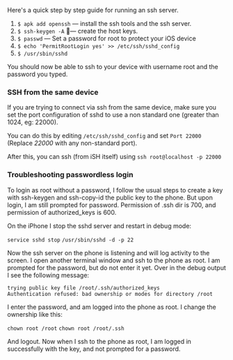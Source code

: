 Here's a quick step by step guide for running an ssh server.

1. `$ apk add openssh` — install the ssh tools and the ssh server.
1. `$ ssh-keygen -A` — create the host keys.
1. `$ passwd` — Set a password for root to protect your iOS device
1. `$ echo 'PermitRootLogin yes' >> /etc/ssh/sshd_config`
1. `$ /usr/sbin/sshd`

You should now be able to ssh to your device with username root and the password you typed.

### SSH from the same device

If you are trying to connect via ssh from the same device, make sure you set the port configuration of sshd to use a non standard one (greater than 1024, eg: 22000).

You can do this by editing `/etc/ssh/sshd_config` and set `Port 22000` (Replace _22000_ with any non-standard port).

After this, you can ssh (from iSH itself) using `ssh root@localhost -p 22000`

### Troubleshooting passwordless login

To login as root without a password, I follow the usual steps to create a key with ssh-keygen and ssh-copy-id the public key to the phone.  But upon login, I am still prompted for password.  Permission of .ssh dir is 700, and permission of authorized_keys is 600.

On the iPhone I stop the sshd server and restart in debug mode:


`service sshd stop`
`/usr/sbin/sshd -d -p 22`


Now the ssh server on the phone is listening and will log activity to the screen.  I open another terminal window and ssh to the phone as root.  I am prompted for the password, but do not enter it yet.  Over in the debug output I see the following message:

``` 
trying public key file /root/.ssh/authorized_keys
Authentication refused: bad ownership or modes for directory /root
```

I enter the password, and am logged into the phone as root.  I change the ownership like this:


`chown root /root`
`chown root /root/.ssh`

And logout.  Now when I ssh to the phone as root, I am logged in successfully with the key, and not prompted for a password.


